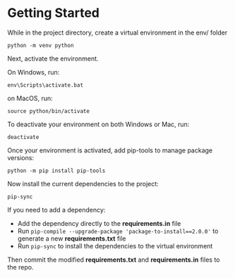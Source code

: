 # Getting Started

While in the project directory, create a virtual environment in the env/ folder
```
python -m venv python
```

Next, activate the environment.

On Windows, run:
```
env\Scripts\activate.bat
```

on MacOS, run:
```
source python/bin/activate
```

To deactivate your environment on both Windows or Mac, run:
```
deactivate
```

Once your environment is activated, add pip-tools to manage package versions:
```
python -m pip install pip-tools
```

Now install the current dependencies to the project:
```
pip-sync
```

If you need to add a dependency:
* Add the dependency directly to the **requirements.in** file
* Run `pip-compile --upgrade-package 'package-to-install==2.0.0'` to generate a new **requirements.txt** file
* Run `pip-sync` to install the dependencies to the virtual environment

Then commit the modified **requirements.txt** and **requirements.in** files to the repo.
